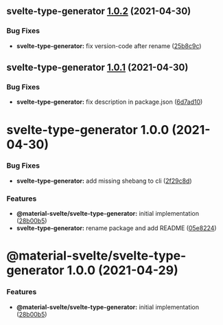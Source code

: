 ## svelte-type-generator [1.0.2](https://github.com/material-svelte/material-svelte/compare/svelte-type-generator@1.0.1...svelte-type-generator@1.0.2) (2021-04-30)


### Bug Fixes

* **svelte-type-generator:** fix version-code after rename ([25b8c9c](https://github.com/material-svelte/material-svelte/commit/25b8c9cfc42c495e8a5a8ee201ab7fd01a27fdaf))

## svelte-type-generator [1.0.1](https://github.com/material-svelte/material-svelte/compare/svelte-type-generator@1.0.0...svelte-type-generator@1.0.1) (2021-04-30)


### Bug Fixes

* **svelte-type-generator:** fix description in package.json ([6d7ad10](https://github.com/material-svelte/material-svelte/commit/6d7ad10ee69b2bf9077a97db233e3a7d005f2abd))

# svelte-type-generator 1.0.0 (2021-04-30)


### Bug Fixes

* **svelte-type-generator:** add missing shebang to cli ([2f29c8d](https://github.com/material-svelte/material-svelte/commit/2f29c8dc09e08707673526738a19d60339a22799))


### Features

* **@material-svelte/svelte-type-generator:** initial implementation ([28b00b5](https://github.com/material-svelte/material-svelte/commit/28b00b5aad9d0decaa7d226462d971cda2e3f5b4))
* **svelte-type-generator:** rename package and add README ([05e8224](https://github.com/material-svelte/material-svelte/commit/05e8224fa6b1d6ec93c6b82ccf1bf0af3f2dc042))

# @material-svelte/svelte-type-generator 1.0.0 (2021-04-29)


### Features

* **@material-svelte/svelte-type-generator:** initial implementation ([28b00b5](https://github.com/material-svelte/material-svelte/commit/28b00b5aad9d0decaa7d226462d971cda2e3f5b4))
